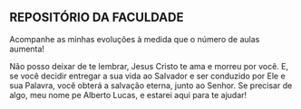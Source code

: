 ## REPOSITÓRIO DA FACULDADE

Acompanhe as minhas evoluções à medida que o número de aulas aumenta!

Não posso deixar de te lembrar, Jesus Cristo te ama e morreu por você. E, se você decidir entregar a sua vida ao Salvador e ser conduzido por Ele e sua Palavra, você obterá a salvação eterna, junto ao Senhor.
Se precisar de algo, meu nome pe Alberto Lucas, e estarei aqui para te ajudar!
